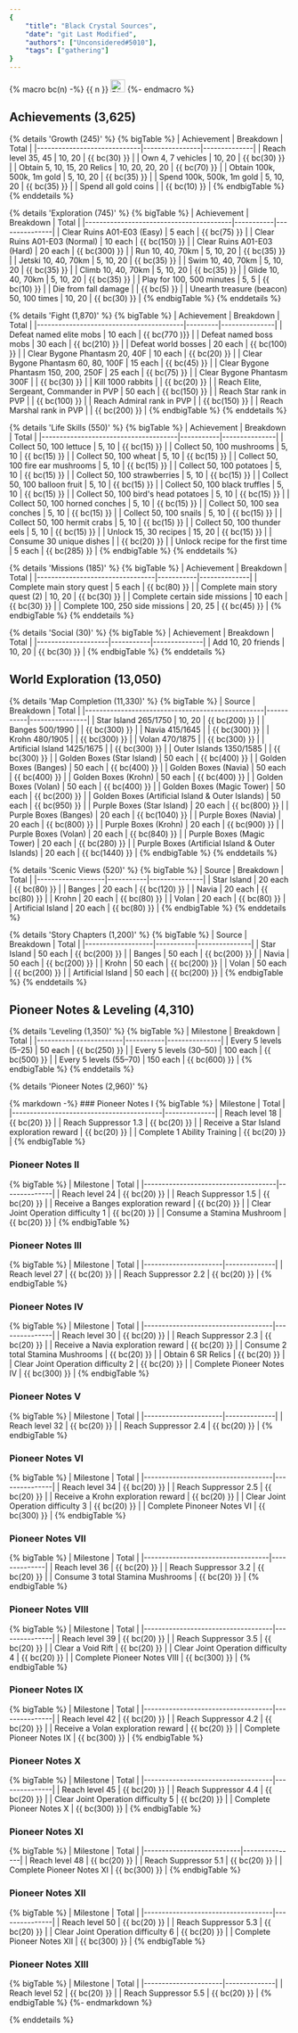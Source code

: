 ```yaml
---
{
	"title": "Black Crystal Sources",
	"date": "git Last Modified",
	"authors": ["Unconsidered#5010"],
	"tags": ["gathering"]
}
---
```


{% macro bc(n) -%}
<span class="inline-block whitespace-nowrap w-max">{{ n }} <img class="inline-block align-middle" src="/assets/images/bc.png" alt="Black Crystal" width="26" height="23"></span>
{%- endmacro %}

## Achievements **(3,625)**
{% details 'Growth (245)' %}
{% bigTable %}
| Achievement                 | Breakdown      | Total        |
|-----------------------------|----------------|--------------|
| Reach level 35, 45          | 10, 20         | {{ bc(30) }} |
| Own 4, 7 vehicles           | 10, 20         | {{ bc(30) }} |
| Obtain 5, 10, 15, 20 Relics | 10, 20, 20, 20 | {{ bc(70) }} |
| Obtain 100k, 500k, 1m gold  | 5, 10, 20      | {{ bc(35) }} |
| Spend 100k, 500k, 1m gold   | 5, 10, 20      | {{ bc(35) }} |
| Spend all gold coins        |                | {{ bc(10) }} |
{% endbigTable %}
{% enddetails %}

{% details 'Exploration (745)' %}
{% bigTable %}
| Achievement                             | Breakdown | Total         |
|-----------------------------------------|-----------|---------------|
| Clear Ruins A01-E03 (Easy)              | 5 each    | {{ bc(75) }}  |
| Clear Ruins A01-E03 (Normal)            | 10 each   | {{ bc(150) }} |
| Clear Ruins A01-E03 (Hard)              | 20 each   | {{ bc(300) }} |
| Run 10, 40, 70km                        | 5, 10, 20 | {{ bc(35) }}  |
| Jetski 10, 40, 70km                     | 5, 10, 20 | {{ bc(35) }}  |
| Swim 10, 40, 70km                       | 5, 10, 20 | {{ bc(35) }}  |
| Climb 10, 40, 70km                      | 5, 10, 20 | {{ bc(35) }}  |
| Glide 10, 40, 70km                      | 5, 10, 20 | {{ bc(35) }}  |
| Play for 100, 500 minutes               | 5, 5      | {{ bc(10) }}  |
| Die from fall damage                    |           | {{ bc(5) }}   |
| Unearth treasure (beacon) 50, 100 times | 10, 20    | {{ bc(30) }}  |
{% endbigTable %}
{% enddetails %}

{% details 'Fight (1,870)' %}
{% bigTable %}
| Achievement                             | Breakdown | Total |
|-----------------------------------------|---------|---------------|
| Defeat named elite mobs                 | 10 each | {{ bc(770 )}} |
| Defeat named boss mobs                  | 30 each | {{ bc(210) }} |
| Defeat world bosses                     | 20 each | {{ bc(100) }} |
| Clear Bygone Phantasm 20, 40F           | 10 each | {{ bc(20) }}  |
| Clear Bygone Phantasm 60, 80, 100F      | 15 each | {{ bc(45) }}  |
| Clear Bygone Phantasm 150, 200, 250F    | 25 each | {{ bc(75) }}  |
| Clear Bygone Phantasm 300F              |         | {{ bc(30) }}  |
| Kill 1000 rabbits                       |         | {{ bc(20) }}  |
| Reach Elite, Sergeant, Commander in PVP | 50 each | {{ bc(150) }} |
| Reach Star rank in PVP                  |         | {{ bc(100) }} |
| Reach Admiral rank in PVP               |         | {{ bc(150) }} |
| Reach Marshal rank in PVP               |         | {{ bc(200) }} |
{% endbigTable %}
{% enddetails %}

{% details 'Life Skills (550)' %}
{% bigTable %}
| Achievement                          | Breakdown | Total         |
|--------------------------------------|-----------|---------------|
| Collect 50, 100 lettuce              | 5, 10     | {{ bc(15) }}  |
| Collect 50, 100 mushrooms            | 5, 10     | {{ bc(15) }}  |
| Collect 50, 100 wheat                | 5, 10     | {{ bc(15) }}  |
| Collect 50, 100 fire ear mushrooms   | 5, 10     | {{ bc(15) }}  |
| Collect 50, 100 potatoes             | 5, 10     | {{ bc(15) }}  |
| Collect 50, 100 strawberries         | 5, 10     | {{ bc(15) }}  |
| Collect 50, 100 balloon fruit        | 5, 10     | {{ bc(15) }}  |
| Collect 50, 100 black truffles       | 5, 10     | {{ bc(15) }}  |
| Collect 50, 100 bird's head potatoes | 5, 10     | {{ bc(15) }}  |
| Collect 50, 100 horned conches       | 5, 10     | {{ bc(15) }}  |
| Collect 50, 100 sea conches          | 5, 10     | {{ bc(15) }}  |
| Collect 50, 100 snails               | 5, 10     | {{ bc(15) }}  |
| Collect 50, 100 hermit crabs         | 5, 10     | {{ bc(15) }}  |
| Collect 50, 100 thunder eels         | 5, 10     | {{ bc(15) }}  |
| Unlock 15, 30 recipes                | 15, 20    | {{ bc(15) }}  |
| Consume 30 unique dishes             |           | {{ bc(20) }}  |
| Unlock recipe for the first time     | 5 each    | {{ bc(285) }} |
{% endbigTable %}
{% enddetails %}

{% details 'Missions (185)' %}
{% bigTable %}
| Achievement                     | Breakdown | Total        |
|---------------------------------|-----------|--------------|
| Complete main story quest       | 5 each    | {{ bc(80) }} |
| Complete main story quest (2)   | 10, 20    | {{ bc(30) }} |
| Complete certain side missions  | 10 each   | {{ bc(30) }} |
| Complete 100, 250 side missions | 20, 25    | {{ bc(45) }} |
{% endbigTable %}
{% enddetails %}

{% details 'Social (30)' %}
{% bigTable %}
| Achievement        | Breakdown | Total        |
|--------------------|-----------|--------------|
| Add 10, 20 friends | 10, 20    | {{ bc(30) }} |
{% endbigTable %}
{% enddetails %}

## World Exploration **(13,050)**

{% details 'Map Completion (11,330)' %}
{% bigTable %}
| Source                                           | Breakdown | Total          |
|--------------------------------------------------|-----------|----------------|
| Star Island 265/1750                             | 10, 20    | {{ bc(200) }}  |
| Banges 500/1990                                  |           | {{ bc(300) }}  |
| Navia 415/1645                                   |           | {{ bc(300) }}  |
| Krohn 480/1905                                   |           | {{ bc(300) }}  |
| Volan 470/1875                                   |           | {{ bc(300) }}  |
| Artificial Island 1425/1675                      |           | {{ bc(300) }}  |
| Outer Islands 1350/1585                          |           | {{ bc(300) }}  |
| Golden Boxes (Star Island)                       | 50 each   | {{ bc(400) }}  |
| Golden Boxes (Banges)                            | 50 each   | {{ bc(400) }}  |
| Golden Boxes (Navia)                             | 50 each   | {{ bc(400) }}  |
| Golden Boxes (Krohn)                             | 50 each   | {{ bc(400) }}  |
| Golden Boxes (Volan)                             | 50 each   | {{ bc(400) }}  |
| Golden Boxes (Magic Tower)                       | 50 each   | {{ bc(200) }}  |
| Golden Boxes (Artificial Island & Outer Islands) | 50 each   | {{ bc(950) }}  |
| Purple Boxes (Star Island)                       | 20 each   | {{ bc(800) }}  |
| Purple Boxes (Banges)                            | 20 each   | {{ bc(1040) }} |
| Purple Boxes (Navia)                             | 20 each   | {{ bc(800) }}  |
| Purple Boxes (Krohn)                             | 20 each   | {{ bc(900) }}  |
| Purple Boxes (Volan)                             | 20 each   | {{ bc(840) }}  |
| Purple Boxes (Magic Tower)                       | 20 each   | {{ bc(280) }}  |
| Purple Boxes (Artificial Island & Outer Islands) | 20 each   | {{ bc(1440) }} |
{% endbigTable %}
{% enddetails %}

{% details 'Scenic Views (520)' %}
{% bigTable %}
| Source            | Breakdown | Total         |
|-------------------|-----------|---------------|
| Star Island       | 20 each   | {{ bc(80) }}  |
| Banges            | 20 each   | {{ bc(120) }} |
| Navia             | 20 each   | {{ bc(80) }}  |
| Krohn             | 20 each   | {{ bc(80) }}  |
| Volan             | 20 each   | {{ bc(80) }}  |
| Artificial Island | 20 each   | {{ bc(80) }}  |
{% endbigTable %}
{% enddetails %}

{% details 'Story Chapters (1,200)' %}
{% bigTable %}
| Source            | Breakdown | Total         |
|-------------------|-----------|---------------|
| Star Island       | 50 each   | {{ bc(200) }} |
| Banges            | 50 each   | {{ bc(200) }} |
| Navia             | 50 each   | {{ bc(200) }} |
| Krohn             | 50 each   | {{ bc(200) }} |
| Volan             | 50 each   | {{ bc(200) }} |
| Artificial Island | 50 each   | {{ bc(200) }} |
{% endbigTable %}
{% enddetails %}

## Pioneer Notes & Leveling **(4,310)**
{% details 'Leveling (1,350)' %}
{% bigTable %}
| Milestone              | Breakdown | Total         |
|------------------------|-----------|---------------|
| Every 5 levels (5–25)  | 50 each   | {{ bc(250) }} |
| Every 5 levels (30–50) | 100 each  | {{ bc(500) }} |
| Every 5 levels (55–70) | 150 each  | {{ bc(600) }} |
{% endbigTable %}
{% enddetails %}

{% details 'Pioneer Notes (2,960)' %}
<div class="stack copy">
{% markdown -%}
### Pioneer Notes I
{% bigTable %}
| Milestone                                | Total        |
|------------------------------------------|--------------|
| Reach level 18                           | {{ bc(20) }} |
| Reach Suppressor 1.3                     | {{ bc(20) }} |
| Receive a Star Island exploration reward | {{ bc(20) }} |
| Complete 1 Ability Training              | {{ bc(20) }} |
{% endbigTable %}

### Pioneer Notes II
{% bigTable %}
| Milestone                           | Total        |
|-------------------------------------|--------------|
| Reach level 24                      | {{ bc(20) }} |
| Reach Suppressor 1.5                | {{ bc(20) }} |
| Receive a Banges exploration reward | {{ bc(20) }} |
| Clear Joint Operation difficulty 1  | {{ bc(20) }} |
| Consume a Stamina Mushroom          | {{ bc(20) }} |
{% endbigTable %}

### Pioneer Notes III
{% bigTable %}
| Milestone            | Total        |
|----------------------|--------------|
| Reach level 27       | {{ bc(20) }} |
| Reach Suppressor 2.2 | {{ bc(20) }} |
{% endbigTable %}

### Pioneer Notes IV
{% bigTable %}
| Milestone                          | Total         |
|------------------------------------|---------------|
| Reach level 30                     | {{ bc(20) }}  |
| Reach Suppressor 2.3               | {{ bc(20) }}  |
| Receive a Navia exploration reward | {{ bc(20) }}  |
| Consume 2 total Stamina Mushrooms  | {{ bc(20) }}  |
| Obtain 6 SR Relics                 | {{ bc(20) }}  |
| Clear Joint Operation difficulty 2 | {{ bc(20) }}  |
| Complete Pioneer Notes IV          | {{ bc(300) }} |
{% endbigTable %}

### Pioneer Notes V
{% bigTable %}
| Milestone            | Total        |
|----------------------|--------------|
| Reach level 32       | {{ bc(20) }} |
| Reach Suppressor 2.4 | {{ bc(20) }} |
{% endbigTable %}

### Pioneer Notes VI
{% bigTable %}
| Milestone                          | Total         |
|------------------------------------|---------------|
| Reach level 34                     | {{ bc(20) }}  |
| Reach Suppressor 2.5               | {{ bc(20) }}  |
| Receive a Krohn exploration reward | {{ bc(20) }}  |
| Clear Joint Operation difficulty 3 | {{ bc(20) }}  |
| Complete Pinoneer Notes VI         | {{ bc(300) }} |
{% endbigTable %}

### Pioneer Notes VII
{% bigTable %}
| Milestone                         | Total        |
|-----------------------------------|--------------|
| Reach level 36                    | {{ bc(20) }} |
| Reach Suppressor 3.2              | {{ bc(20) }} |
| Consume 3 total Stamina Mushrooms | {{ bc(20) }} |
{% endbigTable %}

### Pioneer Notes VIII
{% bigTable %}
| Milestone                          | Total         |
|------------------------------------|---------------|
| Reach level 39                     | {{ bc(20) }}  |
| Reach Suppressor 3.5               | {{ bc(20) }}  |
| Clear a Void Rift                  | {{ bc(20) }}  |
| Clear Joint Operation difficulty 4 | {{ bc(20) }}  |
| Complete Pioneer Notes VIII        | {{ bc(300) }} |
{% endbigTable %}

### Pioneer Notes IX
{% bigTable %}
| Milestone                          | Total         |
|------------------------------------|---------------|
| Reach level 42                     | {{ bc(20) }}  |
| Reach Suppressor 4.2               | {{ bc(20) }}  |
| Receive a Volan exploration reward | {{ bc(20) }}  |
| Complete Pioneer Notes IX          | {{ bc(300) }} |
{% endbigTable %}

### Pioneer Notes X
{% bigTable %}
| Milestone                          | Total         |
|------------------------------------|---------------|
| Reach level 45                     | {{ bc(20) }}  |
| Reach Suppressor 4.4               | {{ bc(20) }}  |
| Clear Joint Operation difficulty 5 | {{ bc(20) }}  |
| Complete Pioneer Notes X           | {{ bc(300) }} |
{% endbigTable %}

### Pioneer Notes XI
{% bigTable %}
| Milestone                 | Total         |
|---------------------------|---------------|
| Reach level 48            | {{ bc(20) }}  |
| Reach Suppressor 5.1      | {{ bc(20) }}  |
| Complete Pioneer Notes XI | {{ bc(300) }} |
{% endbigTable %}

### Pioneer Notes XII
{% bigTable %}
| Milestone                          | Total         |
|------------------------------------|---------------|
| Reach level 50                     | {{ bc(20) }}  |
| Reach Suppressor 5.3               | {{ bc(20) }}  |
| Clear Joint Operation difficulty 6 | {{ bc(20) }}  |
| Complete Pioneer Notes XII         | {{ bc(300) }} |
{% endbigTable %}

### Pioneer Notes XIII
{% bigTable %}
| Milestone            | Total        |
|----------------------|--------------|
| Reach level 52       | {{ bc(20) }} |
| Reach Suppressor 5.5 | {{ bc(20) }} |
{% endbigTable %}
{%- endmarkdown %}
</div>
{% enddetails %}
